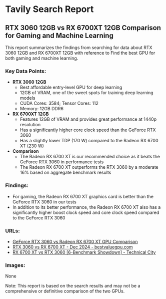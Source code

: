 # Tavily Search Report

## RTX 3060 12GB vs RX 6700XT 12GB Comparison for Gaming and Machine Learning

This report summarizes the findings from searching for data about RTX 3060 12GB and RX 6700XT 12GB with reference to Find the best GPU for both gaming and machine learning.

### Key Data Points:

* **RTX 3060 12GB**
	+ Best affordable entry-level GPU for deep learning
	+ 12GB of VRAM, one of the sweet spots for training deep learning models
	+ CUDA Cores: 3584; Tensor Cores: 112
	+ Memory: 12GB DDR6
* **RX 6700XT 12GB**
	+ Features 12GB of VRAM and provides great performance at 1440p resolution
	+ Has a significantly higher core clock speed than the GeForce RTX 3060
	+ Has a slightly lower TDP (170 W) compared to the Radeon RX 6700 XT (230 W)
* **Comparison**
	+ The Radeon RX 6700 XT is our recommended choice as it beats the GeForce RTX 3060 in performance tests
	+ The Radeon RX 6700 XT outperforms the RTX 3060 by a moderate 16% based on aggregate benchmark results

### Findings:

* For gaming, the Radeon RX 6700 XT graphics card is better than the GeForce RTX 3060 in our tests
* In addition to its better performance, the Radeon RX 6700 XT also has a significantly higher boost clock speed and core clock speed compared to the GeForce RTX 3060

### URLs:

* [GeForce RTX 3060 vs Radeon RX 6700 XT GPU Comparison](https://www.hardwaredb.net/geforce-rtx-3060-vs-radeon-rx-6700-xt)
* [RTX 3060 vs RX 6700 XT - Dec 2024 - bestvaluegpu.com](https://bestvaluegpu.com/comparison/geforce-rtx-3060-vs-radeon-rx-6700-xt/)
* [RX 6700 XT vs RTX 3060 [6-Benchmark Showdown] - Technical City](https://technical.city/en/video/GeForce-RTX-3060-vs-Radeon-RX-6700-XT)

### Images:

None

Note: This report is based on the search results and may not be a comprehensive or definitive comparison of the two GPUs.
